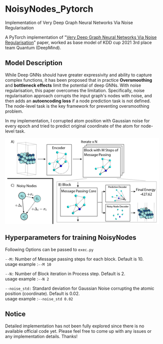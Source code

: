 # NoisyNodes_Pytorch
Implementation of Very Deep Graph Neural Networks Via Noise Regularisation

A PyTorch implementation of "<a href="https://arxiv.org/abs/2106.07971">Very Deep Graph Neural Networks Via Noise Regularisation</a>" paper, worked as base model of KDD cup 2021 3rd place team Quantum (DeepMind).


## Model Description
While Deep GNNs should have greater expressivity and ability to capture complex functions, it has been proposed that in practice **Oversmoothing** and **bottleneck effects** limit the potential of deep GNNs. With noise regularisation, this paper overcomes the limitation. Specifically, noise regularisation approach corrupts the input graph's nodes with noise, and then adds an **autoencoding loss** if a node prediction task is not defined. The node-level task is the key framework for preventing oversmoothing problem.  


In my implementation, I corrupted atom position with Gaussian noise for every epoch and tried to predict original coordinate of the atom for node-level task.

<img src="img/image.png" width="700px"></img>


## Hyperparameters for training NoisyNodes
Following Options can be passed to `exec.py`  


`--M:`
Number of Message passing steps for each block. Default is 10.  
usage example :`--M 10`  


`--N:`
Number of Block iteration in Process step. Default is 2.  
usage example :`--N 2`  


`--noise_std:`
Standard deviation for Gaussian Noise corrupting the atomic position (coordinate). Default is 0.02.  
usage example :`--noise_std 0.02`



## Notice
Detailed implementation has not been fully explored since there is no available official code yet. Please feel free to come up with any issues or any implementation details. Thanks! 